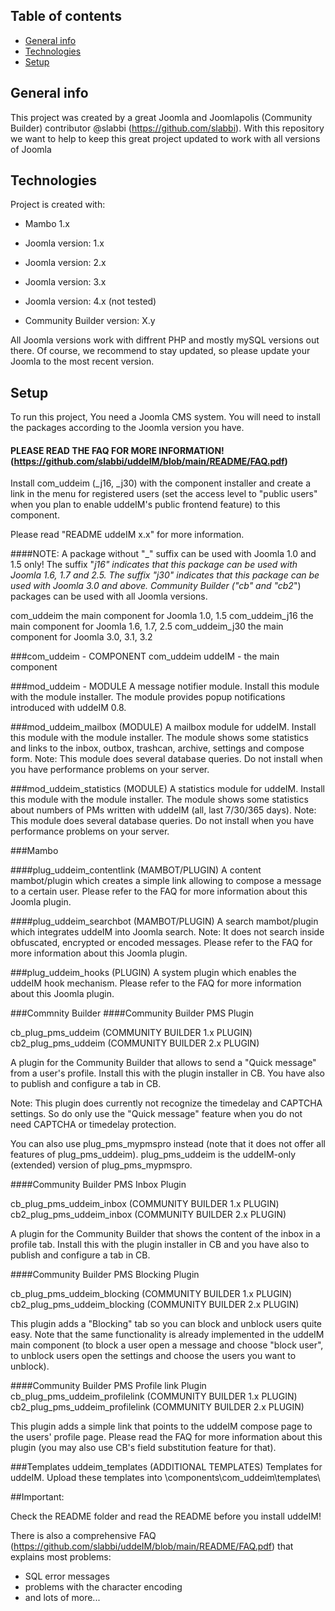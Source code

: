 ## Table of contents
* [General info](#general-info)
* [Technologies](#technologies)
* [Setup](#setup)

## General info
This project was created by a great Joomla and Joomlapolis (Community Builder) contributor @slabbi (https://github.com/slabbi).
With this repository we want to help to keep this great project updated to work with all versions of Joomla
	
## Technologies
Project is created with:
* Mambo 1.x
* Joomla version: 1.x
* Joomla version: 2.x
* Joomla version: 3.x
* Joomla version: 4.x (not tested)

* Community Builder version: X.y

All Joomla versions work with diffrent PHP and mostly mySQL versions out there.
Of course, we recommend to stay updated, so please update your Joomla to the most recent version.
	
## Setup
To run this project, You need a Joomla CMS system. You will need to install the packages according to the Joomla version you have.

#### PLEASE READ THE FAQ FOR MORE INFORMATION! (https://github.com/slabbi/uddeIM/blob/main/README/FAQ.pdf)

Install com_uddeim (_j16, _j30) with the component installer and create a link in the menu for registered users (set the access level to "public users" when you plan to enable uddeIM's public frontend feature) to this component.

Please read "README uddeIM x.x" for more information.


####NOTE:
A package without "_" suffix can be used with Joomla 1.0 and 1.5 only! The suffix "_j16" indicates that this package can be used with Joomla 1.6, 1.7 and 2.5. The suffix "_j30" indicates that this package can be used with Joomla 3.0 and above.
Community Builder ("cb_" and "cb2_") packages can be used with all Joomla versions.

com_uddeim        the main component for Joomla 1.0, 1.5
com_uddeim_j16    the main component for Joomla 1.6, 1.7, 2.5
com_uddeim_j30    the main component for Joomla 3.0, 3.1, 3.2


###com_uddeim - COMPONENT
com_uddeim        uddeIM - the main component

###mod_uddeim - MODULE
A message notifier module. Install this module with the module installer. The module provides popup notifications introduced with uddeIM 0.8.

###mod_uddeim_mailbox (MODULE)
A mailbox module for uddeIM. Install this module with the module installer. The module shows some statistics and links to the inbox, outbox, trashcan, archive, settings and compose form.
Note: This module does several database queries. Do not install when you have performance problems on your server.

###mod_uddeim_statistics (MODULE)
A statistics module for uddeIM. Install this module with the module installer. The module shows some statistics about numbers of PMs written with uddeIM (all, last 7/30/365 days).
Note: This module does several database queries. Do not install when you have performance problems on your server.

###Mambo

####plug_uddeim_contentlink (MAMBOT/PLUGIN)
A content mambot/plugin which creates a simple link allowing to compose a message to a certain user. Please refer to the FAQ for more information about this Joomla plugin.

####plug_uddeim_searchbot (MAMBOT/PLUGIN)
A search mambot/plugin which integrates uddeIM into Joomla search. Note: It does not search inside obfuscated, encrypted or encoded messages. Please refer to the FAQ for more information about this Joomla plugin.

###plug_uddeim_hooks (PLUGIN)
A system plugin which enables the uddeIM hook mechanism. Please refer to the FAQ for more information about this Joomla plugin.

###Commnity Builder
####Community Builder PMS Plugin

cb_plug_pms_uddeim                 (COMMUNITY BUILDER 1.x PLUGIN)
cb2_plug_pms_uddeim                (COMMUNITY BUILDER 2.x PLUGIN)

A plugin for the Community Builder that allows to send a "Quick message" from a user's profile. Install this with the plugin installer in CB. You have also to publish and configure a tab in CB.

Note: This plugin does currently not recognize the timedelay and CAPTCHA settings. So do only use the "Quick message" feature when you do not need CAPTCHA or timedelay protection.

You can also use plug_pms_mypmspro instead (note that it does not offer all features of plug_pms_uddeim).
plug_pms_uddeim is the uddeIM-only (extended) version of plug_pms_mypmspro.

####Community Builder PMS Inbox Plugin

cb_plug_pms_uddeim_inbox           (COMMUNITY BUILDER 1.x PLUGIN)
cb2_plug_pms_uddeim_inbox          (COMMUNITY BUILDER 2.x PLUGIN)

A plugin for the Community Builder that shows the content of the inbox in a profile tab. Install this with the plugin installer in CB and you have also to publish and configure a tab in CB.

####Community Builder PMS Blocking Plugin

cb_plug_pms_uddeim_blocking        (COMMUNITY BUILDER 1.x PLUGIN)
cb2_plug_pms_uddeim_blocking       (COMMUNITY BUILDER 2.x PLUGIN)

This plugin adds a "Blocking" tab so you can block and unblock users quite easy. Note that the same functionality is already implemented in the uddeIM main component (to block a user open a message and choose "block user", to unblock users open the settings and choose the users you want to unblock).

####Community Builder PMS Profile link Plugin
cb_plug_pms_uddeim_profilelink     (COMMUNITY BUILDER 1.x PLUGIN)
cb2_plug_pms_uddeim_profilelink    (COMMUNITY BUILDER 2.x PLUGIN)

This plugin adds a simple link that points to the uddeIM compose page to the users' profile page. Please read the FAQ for more information about this plugin (you may also use CB's field substitution feature for that).

###Templates
uddeim_templates (ADDITIONAL TEMPLATES)
Templates for uddeIM. Upload these templates into \components\com_uddeim\templates\


##Important:

Check the README folder and read the README before you install uddeIM!

There is also a comprehensive FAQ (https://github.com/slabbi/uddeIM/blob/main/README/FAQ.pdf) that explains most problems:
 - SQL error messages
 - problems with the character encoding
 - and lots of more...

